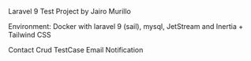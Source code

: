 Laravel 9 Test Project 
by Jairo Murillo 

Environment:
Docker with laravel 9 (sail), mysql, JetStream and Inertia + Tailwind CSS 

Contact Crud
TestCase
Email Notification

